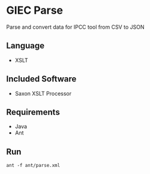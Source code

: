 # GIEC Parse
Parse and convert data for IPCC tool from CSV to JSON

## Language

* XSLT

## Included Software

* Saxon XSLT Processor

## Requirements

* Java
* Ant

## Run

    ant -f ant/parse.xml

